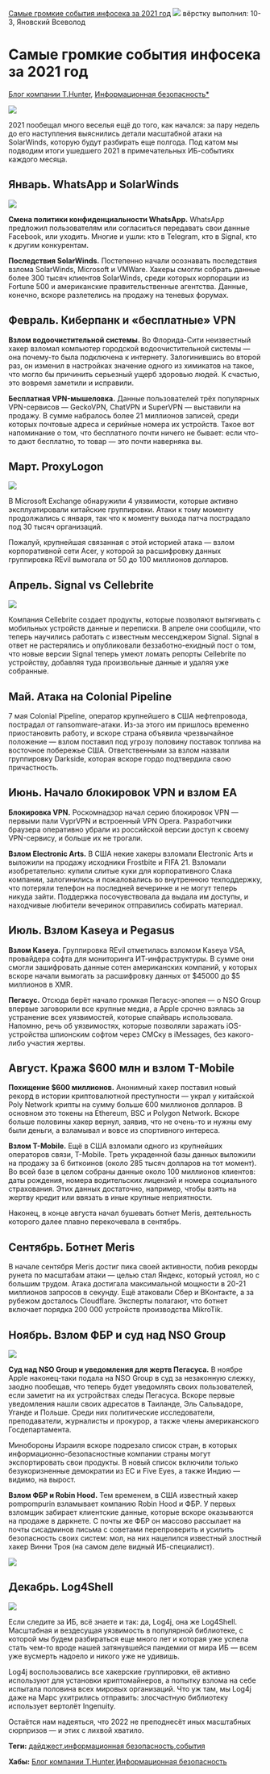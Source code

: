 [Самые громкие события инфосека за 2021 год](https://habr.com/ru/company/tomhunter/blog/646289/)
![](https://habrastorage.org/r/w1560/getpro/habr/upload_files/bf1/346/8c9/bf13468c97e6bf169a5675481ff52412.jpg)
вёрстку выполнил: 10-3, Яновский Всеволод

# Самые громкие события инфосека за 2021 год 
[Блог компании T.Hunter](https://habr.com/ru/company/tomhunter/blog/), [Информационная безопасность*](https://habr.com/ru/hub/infosecurity/)

![](https://habrastorage.org/r/w1560/getpro/habr/upload_files/bf1/346/8c9/bf13468c97e6bf169a5675481ff52412.jpg)

2021 пообещал много веселья ещё до того, как начался: за пару недель до его наступления выяснились детали масштабной атаки на SolarWinds, которую будут разбирать еще полгода. Под катом мы подводим итоги ушедшего 2021 в примечательных ИБ-событиях каждого месяца.


## Январь. WhatsApp и SolarWinds

![](https://habrastorage.org/r/w1560/getpro/habr/upload_files/5fc/857/be9/5fc857be9c2eed9e0625ad49f6ac2949.png)

**Смена политики конфиденциальности WhatsApp.**  WhatsApp предложил пользователям или согласиться передавать свои данные Facebook, или уходить. Многие и ушли: кто в Telegram, кто в Signal, кто к другим конкурентам.

**Последствия SolarWinds.** Постепенно начали осознавать последствия взлома SolarWinds, Microsoft и VMWare. Хакеры смогли собрать данные более 300 тысяч клиентов SolarWinds, среди которых корпорации из Fortune 500 и американские правительственные агентства. Данные, конечно, вскоре разлетелись на продажу на теневых форумах.

## Февраль. Киберпанк и «бесплатные» VPN

**Взлом водоочистительной системы.** Во Флорида-Сити неизвестный хакер взломал компьютер городской водоочистительной системы — она почему-то была подключена к интернету. Залогинившись во второй раз, он изменил в настройках значение одного из химикатов на такое, что могло бы причинить серьезный ущерб здоровью людей. К счастью, это вовремя заметили и исправили.

**Бесплатная VPN-мышеловка.** Данные пользователей трёх популярных VPN-сервисов — GeckoVPN, ChatVPN и SuperVPN — выставили на продажу. В сумме набралось более 21 миллионов записей, среди которых почтовые адреса и серийные номера их устройств. Такое вот напоминание о том, что бесплатного почти ничего не бывает: если что-то дают бесплатно, то товар — это почти наверняка вы.

## Март. ProxyLogon

![](https://habrastorage.org/r/w1560/getpro/habr/upload_files/2f6/d4e/639/2f6d4e639b440560676fd1758b8f7d55.png)

В Microsoft Exchange обнаружили 4 уязвимости, которые активно эксплуатировали китайские группировки. Атаки к тому моменту продолжались с января, так что к моменту выхода патча пострадало под 30 тысяч организаций.

Пожалуй, крупнейшая связанная с этой историей атака — взлом корпоративной сети Acer, у которой за расшифровку данных группировка REvil вымогала от 50 до 100 миллионов долларов.

## Апрель. Signal vs Cellebrite

![](https://habrastorage.org/r/w1560/getpro/habr/upload_files/e93/33e/618/e9333e618f71818180f4e77efa56033d.png)

Компания Cellebrite создает продукты, которые позволяют вытягивать с мобильных устройств данные и переписки. В апреле они сообщили, что теперь научились работать с известным мессенджером Signal. Signal в ответ не растерялись и опубликовали беззаботно-ехидный пост о том, что новые версии Signal теперь умеют ломать репорты Cellebrite по устройству, добавляя туда произвольные данные и удаляя уже собранные. 

## Май. Атака на Colonial Pipeline

7 мая Colonial Pipeline, оператор крупнейшего в США нефтепровода, пострадал от ransomware-атаки. Из-за этого им пришлось временно приостановить работу, и вскоре страна объявила чрезвычайное положение — взлом поставил под угрозу половину поставок топлива на восточное побережье США. Ответственными за взлом назвали группировку Darkside, которая вскоре гордо подтвердила свою причастность.

## Июнь. Начало блокировок VPN и взлом EA

**Блокировка VPN.** Роскомнадзор начал серию блокировок VPN — первыми пали VyprVPN и встроенный VPN Opera. Разработчики браузера оперативно убрали из российской версии доступ к своему VPN-сервису, и больше их не трогали.

**Взлом Electronic Arts.** В США некие хакеры взломали Electronic Arts и выложили на продажу исходники Frostbite и FIFA 21. Взломали изобретательно: купили слитые куки для корпоративного Слака компании, залогинились и пожаловались во внутреннюю техподдержку, что потеряли телефон на последней вечеринке и не могут теперь никуда зайти. Поддержка посочувствовала да выдала им доступы, и находчивые любители вечеринок отправились собирать материал.

## Июль. Взлом Kaseya и Pegasus
**Взлом Kaseya.** Группировка REvil отметилась взломом Kaseya VSA, провайдера софта для мониторинга ИТ-инфраструктуры. В сумме они смогли зашифровать данные сотен американских компаний, у которых вскоре начали вымогать за расшифровку данных от $45000 до $5 миллионов в XMR. 

**Пегасус.** Отсюда берёт начало громкая Пегасус-эпопея — о NSO Group впервые заговорили все крупные медиа, а Apple срочно взялась за устранение всех уязвимостей, которые спайварь использовала. Напомню, речь об уязвимостях, которые позволяли заражать iOS-устройства шпионским софтом через СМСку в iMessages, без какого-либо участия жертвы.

## Август. Кража $600 млн и взлом T-Mobile
**Похищение $600 миллионов.** Анонимный хакер поставил новый рекорд в истории криптовалютной преступности — украл у китайской Poly Network крипты на сумму больше 600 миллионов долларов. В основном это токены на Ethereum, BSC и Polygon Network. Вскоре больше половины хакер вернул, заявив, что не очень-то и нужны ему были деньги, а взламывал и вовсе из спортивного интереса.

**Взлом T-Mobile.** Ещё в США взломали одного из крупнейших операторов связи, T-Mobile. Треть украденной базы данных выложили на продажу за 6 биткоинов (около 285 тысяч долларов на тот момент). Во всей базе в целом собраны данные около 100 миллионов клиентов: даты рождения, номера водительских лицензий и номера социального страхования. Этих данных достаточно, например, чтобы взять на жертву кредит или ввязать в иные крупные неприятности.

Наконец, в конце августа начал бушевать ботнет Meris, деятельность которого далее плавно перекочевала в сентябрь.

## Сентябрь. Ботнет Meris

В начале сентября Meris достиг пика своей активности, побив рекорды рунета по масштабам атаки — целью стал Яндекс, который устоял, но с большим трудом. Атака достигала максимальной мощности в 20-21 миллионов запросов в секунду. Ещё атаковали Сбер и ВКонтакте, а за рубежом досталось Cloudflare. Эксперты полагают, что ботнет включает порядка 200 000 устройств производства MikroTik.

## Ноябрь. Взлом ФБР и суд над NSO Group

![](https://habrastorage.org/r/w1560/getpro/habr/upload_files/113/941/e23/113941e232b6941d786b1cca306fdc34.png)

**Суд над NSO Group и уведомления для жертв Пегасуса.** В ноябре Apple наконец-таки подала на NSO Group в суд за незаконную слежку, заодно пообещав, что теперь будет уведомлять своих пользователей, если заметит на их устройствах следы Пегасуса. Вскоре первые уведомления нашли своих адресатов в Таиланде, Эль Сальвадоре, Уганде и Польше. Среди них политические исследователи, преподаватели, журналисты и прокурор, а также члены американского Госдепартамента.

Минобороны Израиля вскоре подрезало список стран, в которых информационно-безопасностные компании страны могут экспортировать свои продукты. В новый список включили только безукоризненные демократии из ЕС и Five Eyes, а также Индию — видимо, на вырост. 

**Взлом ФБР и Robin Hood.** Тем временем, в США известный хакер pompompurin взламывает компанию Robin Hood и ФБР. У первых взломщик забирает клиентские данные, которые вскоре оказываются на продаже в даркнете. С почты же ФБР он массово рассылает на почты сисадминов письма с советами перепроверить и усилить безопасность своих систем: мол, на них нацелился известный злостный хакер Винни Троя (на самом деле видный ИБ-специалист). 

![](https://habrastorage.org/r/w1560/getpro/habr/upload_files/f65/a34/1ba/f65a341ba51bda428d3aa96ea92ad533.png)

## Декабрь. Log4Shell

![](https://habrastorage.org/r/w1560/getpro/habr/upload_files/c92/5e0/cbb/c925e0cbb4f66e37ffc46686f956498c.jpeg)

Если следите за ИБ, всё знаете и так: да, Log4j, она же Log4Shell. Масштабная и вездесущая уязвимость в популярной библиотеке, с которой мы будем разбираться еще много лет и которая уже успела стать чем-то вроде нашей затянувшейся пандемии от мира ИБ — всем уже вусмерть надоело и никого уже не удивишь. 

Log4j воспользовались все хакерские группировки, её активно используют для установки криптомайнеров, а попытку взлома на себе испытала половина всех мировых организаций. Что уж там, мы Log4j даже на Марс ухитрились отправить: злосчастную библиотеку использует вертолёт Ingenuity. 

Остаётся нам надеяться, что 2022 не преподнесёт иных масштабных сюрпризов — и этих с лихвой хватило.

**Теги:** [дайджест](https://habr.com/ru/search/?target_type=posts&order=relevance&q=%5B%D0%B4%D0%B0%D0%B9%D0%B4%D0%B6%D0%B5%D1%81%D1%82%5D),[информационная безопасность](https://habr.com/ru/search/?target_type=posts&order=relevance&q=%5B%D0%B8%D0%BD%D1%84%D0%BE%D1%80%D0%BC%D0%B0%D1%86%D0%B8%D0%BE%D0%BD%D0%BD%D0%B0%D1%8F%20%D0%B1%D0%B5%D0%B7%D0%BE%D0%BF%D0%B0%D1%81%D0%BD%D0%BE%D1%81%D1%82%D1%8C%5D),[события](https://habr.com/ru/search/?target_type=posts&order=relevance&q=%5B%D1%81%D0%BE%D0%B1%D1%8B%D1%82%D0%B8%D1%8F%5D)

**Хабы:** [Блог компании T.Hunter](https://habr.com/ru/company/tomhunter/blog/),[Информационная безопасность](https://habr.com/ru/hub/infosecurity/)
